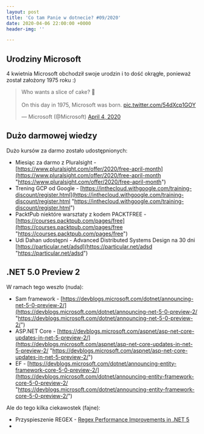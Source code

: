 ```yaml
---
layout: post
title: 'Co tam Panie w dotnecie? #09/2020'
date: 2020-04-06 22:00:00 +0000
header-img: ''

---
```

## Urodziny Microsoft

4 kwietnia Microsoft obchodził swoje urodzin i to dość okrągłe, ponieważ został założony 1975 roku :)

<blockquote class="twitter-tweet"><p lang="en" dir="ltr">Who wants a slice of cake? 🎂 <br><br>On this day in 1975, Microsoft was born. <a href="https://t.co/54dXcp1GOY">pic.twitter.com/54dXcp1GOY</a></p>— Microsoft (@Microsoft) <a href="[https://twitter.com/Microsoft/status/1246493293334028288?ref_src=twsrc%5Etfw](https://twitter.com/Microsoft/status/1246493293334028288?ref_src=twsrc%5Etfw "https://twitter.com/Microsoft/status/1246493293334028288?ref_src=twsrc%5Etfw")">April 4, 2020</a></blockquote> <script async src="[https://platform.twitter.com/widgets.js](https://platform.twitter.com/widgets.js "https://platform.twitter.com/widgets.js")" charset="utf-8"></script>

## Dużo darmowej wiedzy

Dużo kursów za darmo zostało udostępnionych:

* Miesiąc za darmo z Pluralsight - [https://www.pluralsight.com/offer/2020/free-april-month](https://www.pluralsight.com/offer/2020/free-april-month "https://www.pluralsight.com/offer/2020/free-april-month")
* Trening GCP od Google - [https://inthecloud.withgoogle.com/training-discount/register.html](https://inthecloud.withgoogle.com/training-discount/register.html "https://inthecloud.withgoogle.com/training-discount/register.html")
* PacktPub niektóre warsztaty z kodem PACKTFREE - [https://courses.packtpub.com/pages/free](https://courses.packtpub.com/pages/free "https://courses.packtpub.com/pages/free")
* Udi Dahan udostępni - Advanced Distributed Systems Design na 30 dni [https://particular.net/adsd](https://particular.net/adsd "https://particular.net/adsd")

## .NET 5.0 Preview 2

W ramach tego weszło (nuda):

* Sam framework - [https://devblogs.microsoft.com/dotnet/announcing-net-5-0-preview-2/](https://devblogs.microsoft.com/dotnet/announcing-net-5-0-preview-2/ "https://devblogs.microsoft.com/dotnet/announcing-net-5-0-preview-2/")
* ASP.NET Core - [https://devblogs.microsoft.com/aspnet/asp-net-core-updates-in-net-5-preview-2/](https://devblogs.microsoft.com/aspnet/asp-net-core-updates-in-net-5-preview-2/ "https://devblogs.microsoft.com/aspnet/asp-net-core-updates-in-net-5-preview-2/")
* EF - [https://devblogs.microsoft.com/dotnet/announcing-entity-framework-core-5-0-preview-2/](https://devblogs.microsoft.com/dotnet/announcing-entity-framework-core-5-0-preview-2/ "https://devblogs.microsoft.com/dotnet/announcing-entity-framework-core-5-0-preview-2/")

Ale do tego kilka ciekawostek (fajne):

* Przyspieszenie REGEX - [Regex Performance Improvements in .NET 5](https://devblogs.microsoft.com/dotnet/regex-performance-improvements-in-net-5/)
* 